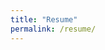 ```yaml
---
title: "Resume"
permalink: /resume/
---
```


<object data="../assets/Daniel_McCrummen_Resume.pdf" type='application/pdf'></object>

